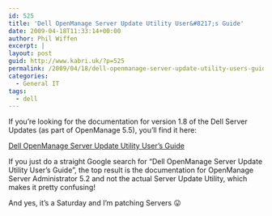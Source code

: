 ```yaml
---
id: 525
title: 'Dell OpenManage Server Update Utility User&#8217;s Guide'
date: 2009-04-18T11:33:14+00:00
author: Phil Wiffen
excerpt: |
layout: post
guid: http://www.kabri.uk/?p=525
permalink: /2009/04/18/dell-openmanage-server-update-utility-users-guide-55/
categories:
  - General IT
tags:
  - dell
---
```

If you&#8217;re looking for the documentation for version 1.8 of the Dell Server Updates (as part of OpenManage 5.5), you&#8217;ll find it here:

[Dell OpenManage Server Update Utility User&#8217;s Guide](http://support.dell.com/support/edocs/software/smsuu/1.8/en/ug/pdf/suu_ug.pdf)

If you just do a straight Google search for &#8220;Dell OpenManage Server Update Utility User&#8217;s Guide&#8221;, the top result is the documentation for OpenManage Server Administrator 5.2 and not the actual Server Update Utility, which makes it pretty confusing!

And yes, it&#8217;s a Saturday and I&#8217;m patching Servers 😛